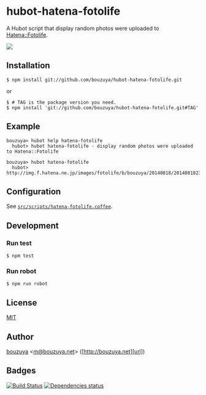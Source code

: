 # hubot-hatena-fotolife

A Hubot script that display random photos were uploaded to [Hatena::Fotolife][fotolife].

![](http://img.f.hatena.ne.jp/images/fotolife/b/bouzuya/20140819/20140819012310.gif)

## Installation

    $ npm install git://github.com/bouzuya/hubot-hatena-fotolife.git

or

    $ # TAG is the package version you need.
    $ npm install 'git://github.com/bouzuya/hubot-hatena-fotolife.git#TAG'

## Example

    bouzuya> hubot help hatena-fotolife
      hubot> hubot hatena-fotolife - display random photos were uploaded to Hatena::Fotolife

    bouzuya> hubot hatena-fotolife
      hubot> http://img.f.hatena.ne.jp/images/fotolife/b/bouzuya/20140818/20140818234149.gif

## Configuration

See [`src/scripts/hatena-fotolife.coffee`](src/scripts/hatena-fotolife.coffee).

## Development

### Run test

    $ npm test

### Run robot

    $ npm run robot

## License

[MIT](LICENSE)

## Author

[bouzuya][user] &lt;[m@bouzuya.net][mail]&gt; ([http://bouzuya.net][url])

## Badges

[![Build Status][travis-badge]][travis]
[![Dependencies status][david-dm-badge]][david-dm]

[fotolife]: http://f.hatena.ne.jp/
[travis]: https://travis-ci.org/bouzuya/hubot-hatena-fotolife
[travis-badge]: https://travis-ci.org/bouzuya/hubot-hatena-fotolife.svg?branch=master
[david-dm]: https://david-dm.org/bouzuya/hubot-hatena-fotolife
[david-dm-badge]: https://david-dm.org/bouzuya/hubot-hatena-fotolife.png
[user]: https://github.com/bouzuya
[mail]: mailto:m@bouzuya.net
[url]: http://bouzuya.net
